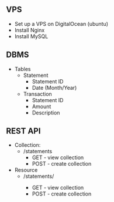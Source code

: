 ## VPS
* Set up a VPS on DigitalOcean (ubuntu)
* Install Nginx
* Install MySQL

## DBMS
* Tables
    * Statement
        * Statement ID
        * Date (Month/Year)
    * Transaction
        * Statement ID
        * Amount
        * Description

## REST API
* Collection:
    * /statements
        * GET - view collection
        * POST - create collection
* Resource
    * /statements/<identifier>
        * GET - view collection
        * POST - create collection